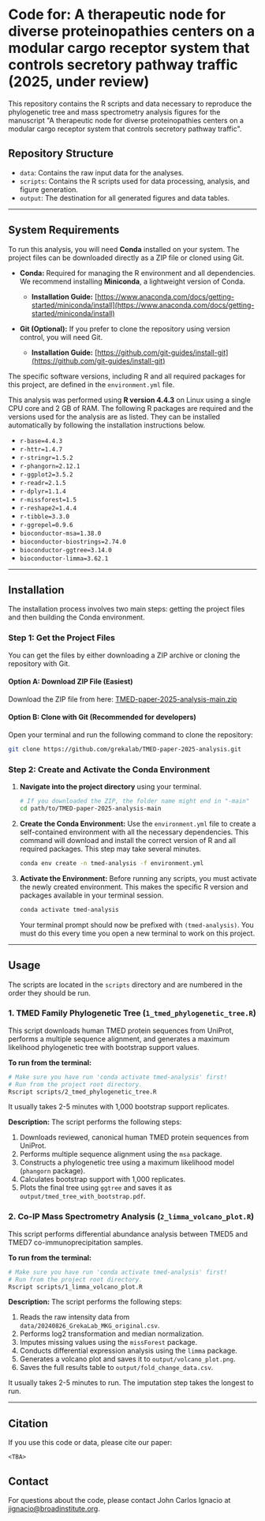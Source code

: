 # Code for: A therapeutic node for diverse proteinopathies centers on a modular cargo receptor system that controls secretory pathway traffic (2025, under review)

This repository contains the R scripts and data necessary to reproduce the phylogenetic tree and mass spectrometry analysis figures for the manuscript "A therapeutic node for diverse proteinopathies centers on a modular cargo receptor system that controls secretory pathway traffic".

## Repository Structure

- `data`: Contains the raw input data for the analyses.
- `scripts`: Contains the R scripts used for data processing, analysis, and figure generation.
- `output`: The destination for all generated figures and data tables.

---

## System Requirements

To run this analysis, you will need **Conda** installed on your system. The project files can be downloaded directly as a ZIP file or cloned using Git.

* **Conda:** Required for managing the R environment and all dependencies. We recommend installing **Miniconda**, a lightweight version of Conda.
    * **Installation Guide:** [https://www.anaconda.com/docs/getting-started/miniconda/install](https://www.anaconda.com/docs/getting-started/miniconda/install)

* **Git (Optional):** If you prefer to clone the repository using version control, you will need Git.
    * **Installation Guide:** [https://github.com/git-guides/install-git](https://github.com/git-guides/install-git)

The specific software versions, including R and all required packages for this project, are defined in the `environment.yml` file.

This analysis was performed using **R version 4.4.3** on Linux using a single CPU core and 2 GB of RAM. The following R packages are required and the versions used for the analysis are as listed. They can be installed automatically by following the installation instructions below.

- `r-base=4.4.3`
- `r-httr=1.4.7`
- `r-stringr=1.5.2`
- `r-phangorn=2.12.1`
- `r-ggplot2=3.5.2`
- `r-readr=2.1.5`
- `r-dplyr=1.1.4`
- `r-missforest=1.5`
- `r-reshape2=1.4.4`
- `r-tibble=3.3.0`
- `r-ggrepel=0.9.6`
- `bioconductor-msa=1.38.0`
- `bioconductor-biostrings=2.74.0`
- `bioconductor-ggtree=3.14.0`
- `bioconductor-limma=3.62.1`

---

## Installation

The installation process involves two main steps: getting the project files and then building the Conda environment.

### Step 1: Get the Project Files

You can get the files by either downloading a ZIP archive or cloning the repository with Git.

#### Option A: Download ZIP File (Easiest)

Download the ZIP file from here: [TMED-paper-2025-analysis-main.zip](https://github.com/grekalab/TMED-paper-2025-analysis/archive/refs/heads/main.zip)

#### Option B: Clone with Git (Recommended for developers)

Open your terminal and run the following command to clone the repository:
```bash
git clone https://github.com/grekalab/TMED-paper-2025-analysis.git
```

### Step 2: Create and Activate the Conda Environment

1.  **Navigate into the project directory** using your terminal.
    ```bash
    # If you downloaded the ZIP, the folder name might end in "-main"
    cd path/to/TMED-paper-2025-analysis-main
    ```

2.  **Create the Conda Environment:** Use the `environment.yml` file to create a self-contained environment with all the necessary dependencies. This command will download and install the correct version of R and all required packages. This step may take several minutes.
    ```bash
    conda env create -n tmed-analysis -f environment.yml
    ```

3.  **Activate the Environment:** Before running any scripts, you must activate the newly created environment. This makes the specific R version and packages available in your terminal session.
    ```bash
    conda activate tmed-analysis
    ```
    Your terminal prompt should now be prefixed with `(tmed-analysis)`. You must do this every time you open a new terminal to work on this project.


---

## Usage

The scripts are located in the `scripts` directory and are numbered in the order they should be run.

### 1. TMED Family Phylogenetic Tree (`1_tmed_phylogenetic_tree.R`)

This script downloads human TMED protein sequences from UniProt, performs a multiple sequence alignment, and generates a maximum likelihood phylogenetic tree with bootstrap support values.

**To run from the terminal:**

```bash
# Make sure you have run 'conda activate tmed-analysis' first!
# Run from the project root directory.
Rscript scripts/2_tmed_phylogenetic_tree.R
```

It usually takes 2-5 minutes with 1,000 bootstrap support replicates.

**Description:**
The script performs the following steps:
1.  Downloads reviewed, canonical human TMED protein sequences from UniProt.
2.  Performs multiple sequence alignment using the `msa` package.
3.  Constructs a phylogenetic tree using a maximum likelihood model (`phangorn` package).
4.  Calculates bootstrap support with 1,000 replicates.
5.  Plots the final tree using `ggtree` and saves it as `output/tmed_tree_with_bootstrap.pdf`.

### 2. Co-IP Mass Spectrometry Analysis (`2_limma_volcano_plot.R`)

This script performs differential abundance analysis between TMED5 and TMED7 co-immunoprecipitation samples.

**To run from the terminal:**

```bash
# Make sure you have run 'conda activate tmed-analysis' first!
# Run from the project root directory.
Rscript scripts/1_limma_volcano_plot.R
```
**Description:**
The script performs the following steps:
1.  Reads the raw intensity data from `data/20240826_GrekaLab_MKG_original.csv`.
2.  Performs log2 transformation and median normalization.
3.  Imputes missing values using the `missForest` package.
4.  Conducts differential expression analysis using the `limma` package.
5.  Generates a volcano plot and saves it to `output/volcano_plot.png`.
6.  Saves the full results table to `output/fold_change_data.csv`.

It usually takes 2-5 minutes to run. The imputation step takes the longest to run.

---

## Citation

If you use this code or data, please cite our paper:

```<TBA>```

## Contact

For questions about the code, please contact John Carlos Ignacio at jignacio@broadinstitute.org.